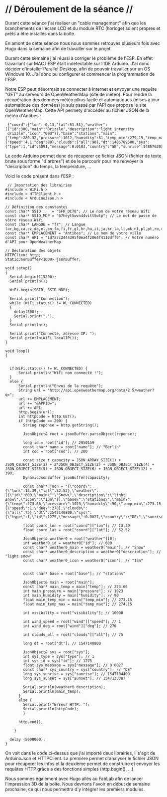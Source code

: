 # // Déroulement de la séance //
Durant cette séance j'ai réaliser un "cable management" afin que les branchements de l'écran LCD et du module RTC (horloge) soient propres et prêts a être installés dans la boîte.

En amont de cette séance nous nous sommes retrouvés plusieurs fois avec Hugo dans la semaine afin de travailler sur le projet.

Durant cette semaine j'ai réussi à corriger le problème de l'ESP. En effet travaillant sur MAC l'ESP était indétectable sur l'IDE Arduino. J'ai donc décider d'installer Parallel Desktop, afin de pouvoir travailler sur un OS Windows 10.
J'ai donc pu configurer et commencer la programmation de l'ESP. 

Notre ESP peut désormais se connecter à Internet et envoyer une requête "GET" au serveurs de OpenWeatherMap (site de météo).
Pour rendre la récupération des données météo plkus facile et automatiques (mises à jour automatique des données) je suis passé par l'API que propose le site OpenWeatherMap. Cette API permety d'accèder au fichier JSON de la météo d'Antibes :

<pre><code> {"coord":{"lon":-0.13,"lat":51.51},"weather":[{"id":300,"main":"Drizzle","description":"light intensity </br> drizzle","icon":"09d"}],"base":"stations","main":</br>{"temp":280.32,"pressure":1012,"humidity":81,"temp_min":279.15,"temp_max":281.15},"visibility":10000,"wind":</br>{"speed":4.1,"deg":80},"clouds":{"all":90},"dt":1485789600,"sys":</br>{"type":1,"id":5091,"message":0.0103,"country":"GB","sunrise":1485762037,"sunset":1485794875},"id":2643743,"name":"London","cod":200} </pre></code>

Le code Arduino permet donc de récuperer ce fichier JSON (fichier de texte brute sous forme "d'arbres") et de le parcourir pour me renvoyer la "description" du temps, la température, ...

Voici le code présent dans l'ESP : 

<pre><code> // Importation des librairies
#include < WiFi.h >
#include < HTTPClient.h >
#include < ArduinoJson.h >

// Définition des constantes
const char* SSID     = "SFR_DC78"; // Le nom de votre réseau Wifi
const char* SSID_MDP = "67heyt5wvn44vitt5wtp"; // Le mot de passe de vôtre réseau Wifi
const char* LANGUE = "fr"; // Langue (ar,bg,ca,cz,de,el,en,fa,fi,fr,gl,hr,hu,it,ja,kr,la,lt,mk,nl,pl,pt,ro,ru,se,sk,sl,es,tr,ua,vi,zh_cn,zh_tw)
const char* EMPLACEMENT = "Antibes"; // Le nom de votre ville
const char* API = "1d7a7c2444395f0ea4f2064f4110dff9"; // Votre numéro d'API pour OpenWeatherMap

// Déclaration des objets
HTTPClient http;
StaticJsonBuffer<1000> jsonBuffer;

void setup()
{
  Serial.begin(115200);
  Serial.println();

  WiFi.begin(SSID, SSID_MDP);

  Serial.print("Connection");
  while (WiFi.status() != WL_CONNECTED)
  {
    delay(500);
    Serial.print(".");
  }
  Serial.println();

  Serial.print("Connecté, adresse IP: ");
  Serial.println(WiFi.localIP());
}

void loop() 
{


  if(WiFi.status() != WL_CONNECTED) {
      Serial.println("WiFi non connecté !");
  }
  else {  
      Serial.println("Envoi de la requête");
      String url = "http://api.openweathermap.org/data/2.5/weather?q=";
      url += EMPLACEMENT;
      url += "&APPID=";
      url += API;
      http.begin(url);
      int httpCode = http.GET();
      if (httpCode == 200) {
        String reponse = http.getString();
        
        JsonObject& root = jsonBuffer.parseObject(reponse);

        long id = root["id"]; // 2950159
        const char* name = root["name"]; // "Berlin"
        int cod = root["cod"]; // 200       

        const size_t capacity = JSON_ARRAY_SIZE(1) + JSON_OBJECT_SIZE(1) + 2*JSON_OBJECT_SIZE(2) + JSON_OBJECT_SIZE(4) + JSON_OBJECT_SIZE(5) + JSON_OBJECT_SIZE(6) + JSON_OBJECT_SIZE(12) + 390;
        DynamicJsonBuffer jsonBuffer(capacity);

        const char* json = "{\"coord\":{\"lon\":13.39,\"lat\":52.52},\"weather\":[{\"id\":600,\"main\":\"Snow\",\"description\":\"light snow\",\"icon\":\"13n\"}],\"base\":\"stations\",\"main\":{\"temp\":273.66,\"pressure\":1023,\"humidity\":90,\"temp_min\":273.15,\"temp_max\":274.15},\"visibility\":10000,\"wind\":{\"speed\":1,\"deg\":270},\"clouds\":{\"all\":75},\"dt\":1547140800,\"sys\":{\"type\":1,\"id\":1275,\"message\":0.0027,\"country\":\"DE\",\"sunrise\":1547104409,\"sunset\":1547133307},\"id\":2950159,\"name\":\"Berlin\",\"cod\":200}";

        float coord_lon = root["coord"]["lon"]; // 13.39
        float coord_lat = root["coord"]["lat"]; // 52.52

        JsonObject& weather0 = root["weather"][0];
        int weather0_id = weather0["id"]; // 600
        const char* weather0_main = weather0["main"]; // "Snow"
        const char* weather0_description = weather0["description"]; // "light snow"
        const char* weather0_icon = weather0["icon"]; // "13n"

         
        const char* base = root["base"]; // "stations"

        JsonObject& main = root["main"];
        const char* main_temp = main["temp"]; // 273.66
        int main_pressure = main["pressure"]; // 1023
        int main_humidity = main["humidity"]; // 90
        float main_temp_min = main["temp_min"]; // 273.15
        float main_temp_max = main["temp_max"]; // 274.15

        int visibility = root["visibility"]; // 10000

        int wind_speed = root["wind"]["speed"]; // 1
        int wind_deg = root["wind"]["deg"]; // 270

        int clouds_all = root["clouds"]["all"]; // 75

        long dt = root["dt"]; // 1547140800

        JsonObject& sys = root["sys"];
        int sys_type = sys["type"]; // 1
        int sys_id = sys["id"]; // 1275
        float sys_message = sys["message"]; // 0.0027
        const char* sys_country = sys["country"]; // "DE"
        long sys_sunrise = sys["sunrise"]; // 1547104409
        long sys_sunset = sys["sunset"]; // 1547133307
        
        Serial.println(weather0_description);
        Serial.println(main_temp);
      }
      else {
        Serial.print("Erreur HTTP: ");
        Serial.println(httpCode);
        }
        
      http.end();
      
    }

  delay (5000000);
} </pre></code>

On voit dans le code ci-dessus que j'ai importé deux librairies, il s'agit de ArduinoJson et HTTPClient. La première permet d'analyser le fichier JSON pour récuperer les infos et la deuxième permet de construire et envoyer les requêtes HTTP grâce a des fonctions simples (http.begin(), ...).

Nous sommes également avec Hugo allés au FabLab afin de lancer l'impression 3D de la boîte. Nous devrions l'avoir en début de semaine prochaine, ce qui nous permettra d'y intégrer les premiers modules.
